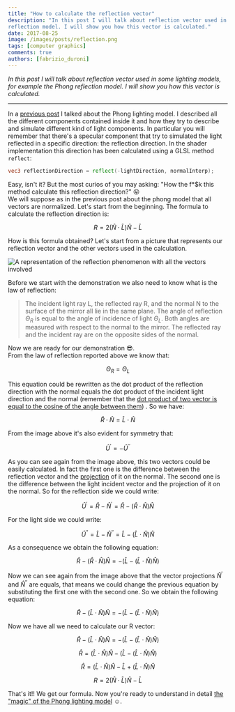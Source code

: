 ```yaml
---
title: "How to calculate the reflection vector"
description: "In this post I will talk about reflection vector used in some lighting models, for example the Phong
reflection model. I will show you how this vector is calculated."
date: 2017-08-25
image: /images/posts/reflection.png
tags: [computer graphics]
comments: true
authors: [fabrizio_duroni]
---
```


*In this post I will talk about reflection vector used in some lighting models, for example the Phong reflection model.
I will show you how this vector is calculated.*

---

In a [previous post](/2017/07/26/phong-lighting-model/ "phong model post") I talked about the Phong lighting model.
I described all the different components contained inside it and how they try to describe and simulate different kind of
light components. In particular you will remember that there's a specular component that try to simulated the light
reflected in a specific direction: the reflection direction. In the shader implementation this direction has been
calculated using a GLSL method `reflect`:

```glsl
vec3 reflectionDirection = reflect(-lightDirection, normalInterp);
```

Easy, isn't it? But the most curios of you may asking: "How the f*$k this method calculate this reflection direction?" :stuck_out_tongue_closed_eyes:  
We will suppose as in the previous post about the phong model that all vectors are normalized. Let's start from the
beginning. The formula to calculate the reflection direction is:

$$
R = 2({\hat{N}}\cdot{\hat{L}}){\hat{N}} - {\hat{L}}
$$

How is this formula obtained? Let's start from a picture that represents our reflection vector and the other vectors
used in the calculation.

![A representation of the reflection phenomenon with all the vectors involved](../images/posts/reflection.png)

Before we start with the demonstration we also need to know what is the law of reflection:

> The incident light ray L, the reflected ray R, and the normal N to the surface of the mirror all lie in the same plane. The angle of reflection $\Theta_R$ is equal to the angle of incidence of light $\Theta_L$. Both angles are measured with respect to the normal to the mirror. The reflected ray and the incident ray are on the opposite sides of the normal.

Now we are ready for our demonstration :sunglasses:.  
From the law of reflection reported above we know that:

$$
\Theta_R=\Theta_L
$$

This equation could be rewritten as the dot product of the reflection direction with the normal equals the dot product
of the incident light direction and the normal (remember that
the [dot product of two vector is equal to the cosine of the angle between them](https://en.wikipedia.org/wiki/Dot_product "dot product of two vector is equal to the cosine of the angle between them"))
. So we have:

$$
{\hat {R}} \cdot {\hat {N}} = {\hat {L}} \cdot {\hat {N}}
$$

From the image above it's also evident for symmetry that:

$$
{\hat {U}^{\prime}} = -{\hat {U}^{\prime \prime}}
$$

As you can see again from the image above, this two vectors could be easily calculated. In fact the first one is the
difference between the reflection vector and
the [projection](https://en.wikipedia.org/wiki/Vector_projection "vector projection") of it on the normal. The second
one is the difference between the light incident vector and the projection of it on the normal. So for the reflection
side we could write:

$$
{\hat {U}^{\prime}} = {\hat {R}} - {\hat {N}^{\prime}} = {\hat {R}} - ({\hat {R}} \cdot {\hat {N}}){\hat {N}}
$$

For the light side we could write:

$$
{\hat {U}^{\prime \prime}} = {\hat {L}} - {\hat {N}^{\prime \prime}} = {\hat {L}} - ({\hat {L}} \cdot {\hat {N}}){\hat {N}}
$$

As a consequence we obtain the following equation:

$$
{\hat {R}} - ({\hat {R}} \cdot {\hat {N}}){\hat {N}} = -({\hat {L}} - ({\hat {L}} \cdot {\hat {N}}){\hat {N}})
$$

Now we can see again from the image above that the vector projections ${\hat {N}^{\prime}}$ and ${\hat {N}^{\prime
\prime}}$ are equals, that means we could change the previous equation by substituting the first one with the second
one. So we obtain the following equation:

$$
{\hat {R}} - ({\hat {L}} \cdot {\hat {N}}){\hat {N}} = -({\hat {L}} - ({\hat {L}} \cdot {\hat {N}}){\hat {N}})
$$

Now we have all we need to calculate our R vector:

$$
{\hat {R}} - ({\hat {L}} \cdot {\hat {N}}){\hat {N}} = -({\hat {L}} - ({\hat {L}} \cdot {\hat {N}}){\hat {N}})
$$

$$
{\hat {R}} = ({\hat {L}} \cdot {\hat {N}}){\hat {N}} - ({\hat {L}} - ({\hat {L}} \cdot {\hat {N}}){\hat {N}})
$$

$$
{\hat {R}} = ({\hat {L}} \cdot {\hat {N}}){\hat {N}} - {\hat {L}} + ({\hat {L}} \cdot {\hat {N}}){\hat {N}}
$$

$$
R = 2({\hat{N}}\cdot{\hat{L}}){\hat{N}} - {\hat{L}}
$$

That's it!! We get our formula. Now you're ready to understand in
detail [the "magic" of the Phong lighting model](/2017/07/26/phong-lighting-model/) :relaxed:.
